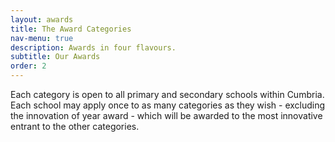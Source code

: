 ```yaml
---
layout: awards
title: The Award Categories
nav-menu: true
description: Awards in four flavours.
subtitle: Our Awards
order: 2
---
```

Each category is open to all primary and secondary schools within Cumbria.  Each school may apply once to as many categories as they wish - excluding the innovation of year award - which will be awarded to the most innovative entrant to the other categories.
